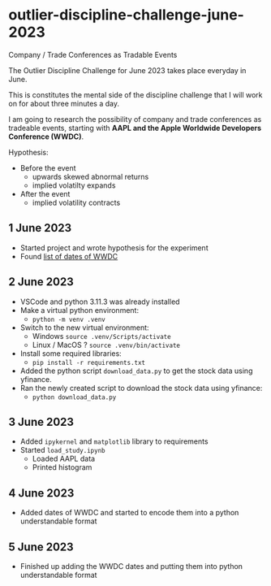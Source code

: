 # outlier-discipline-challenge-june-2023
Company / Trade Conferences as Tradable Events

The Outlier Discipline Challenge for June 2023 takes place everyday in June. 

This is constitutes the mental side of the discipline challenge that I will work on for about three minutes a day.

I am going to research the possibility of company and trade conferences as tradeable events, starting with **AAPL and the Apple Worldwide Developers Conference (WWDC)**.

Hypothesis: 

* Before the event 
   * upwards skewed abnormal returns
   * implied volatilty expands
* After the event
   * implied volatility contracts

## 1 June 2023

* Started project and wrote hypothesis for the experiment
* Found [list of dates of WWDC](https://en.wikipedia.org/wiki/Worldwide_Developers_Conference)

## 2 June 2023

* VSCode and python 3.11.3 was already installed 
* Make a virtual python environment:
   * `python -m venv .venv`
* Switch to the new virtual environment:
   * Windows `source .venv/Scripts/activate`
   * Linux / MacOS ? `source .venv/bin/activate`
* Install some required libraries:
   * `pip install -r requirements.txt`
* Added the python script `download_data.py` to get the stock data using yfinance.
* Ran the newly created script to download the stock data using yfinance:
   * `python download_data.py`

## 3 June 2023

* Added `ipykernel` and `matplotlib` library to requirements
* Started `load_study.ipynb`
   * Loaded AAPL data
   * Printed histogram

## 4 June 2023

* Added dates of WWDC and started to encode them into a python understandable format

## 5 June 2023

* Finished up adding the WWDC dates and putting them into python understandable format


